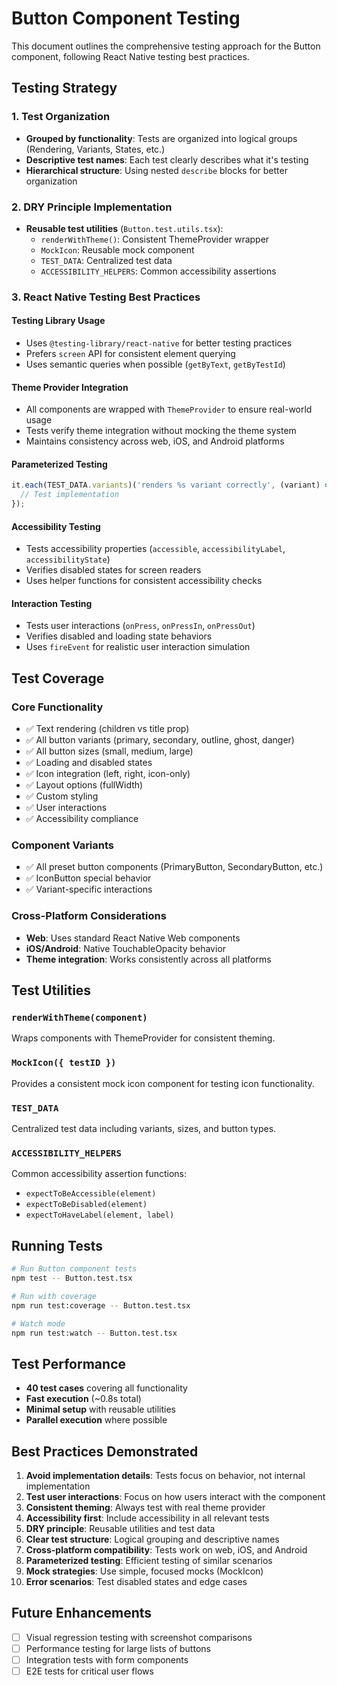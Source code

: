 # Button Component Testing

This document outlines the comprehensive testing approach for the Button component, following React Native testing best practices.

## Testing Strategy

### 1. **Test Organization**
- **Grouped by functionality**: Tests are organized into logical groups (Rendering, Variants, States, etc.)
- **Descriptive test names**: Each test clearly describes what it's testing
- **Hierarchical structure**: Using nested `describe` blocks for better organization

### 2. **DRY Principle Implementation**
- **Reusable test utilities** (`Button.test.utils.tsx`):
  - `renderWithTheme()`: Consistent ThemeProvider wrapper
  - `MockIcon`: Reusable mock component
  - `TEST_DATA`: Centralized test data
  - `ACCESSIBILITY_HELPERS`: Common accessibility assertions

### 3. **React Native Testing Best Practices**

#### **Testing Library Usage**
- Uses `@testing-library/react-native` for better testing practices
- Prefers `screen` API for consistent element querying
- Uses semantic queries when possible (`getByText`, `getByTestId`)

#### **Theme Provider Integration**
- All components are wrapped with `ThemeProvider` to ensure real-world usage
- Tests verify theme integration without mocking the theme system
- Maintains consistency across web, iOS, and Android platforms

#### **Parameterized Testing**
```typescript
it.each(TEST_DATA.variants)('renders %s variant correctly', (variant) => {
  // Test implementation
});
```

#### **Accessibility Testing**
- Tests accessibility properties (`accessible`, `accessibilityLabel`, `accessibilityState`)
- Verifies disabled states for screen readers
- Uses helper functions for consistent accessibility checks

#### **Interaction Testing**
- Tests user interactions (`onPress`, `onPressIn`, `onPressOut`)
- Verifies disabled and loading state behaviors
- Uses `fireEvent` for realistic user interaction simulation

## Test Coverage

### **Core Functionality**
- ✅ Text rendering (children vs title prop)
- ✅ All button variants (primary, secondary, outline, ghost, danger)
- ✅ All button sizes (small, medium, large)
- ✅ Loading and disabled states
- ✅ Icon integration (left, right, icon-only)
- ✅ Layout options (fullWidth)
- ✅ Custom styling
- ✅ User interactions
- ✅ Accessibility compliance

### **Component Variants**
- ✅ All preset button components (PrimaryButton, SecondaryButton, etc.)
- ✅ IconButton special behavior
- ✅ Variant-specific interactions

### **Cross-Platform Considerations**
- **Web**: Uses standard React Native Web components
- **iOS/Android**: Native TouchableOpacity behavior
- **Theme integration**: Works consistently across all platforms

## Test Utilities

### `renderWithTheme(component)`
Wraps components with ThemeProvider for consistent theming.

### `MockIcon({ testID })`
Provides a consistent mock icon component for testing icon functionality.

### `TEST_DATA`
Centralized test data including variants, sizes, and button types.

### `ACCESSIBILITY_HELPERS`
Common accessibility assertion functions:
- `expectToBeAccessible(element)`
- `expectToBeDisabled(element)`
- `expectToHaveLabel(element, label)`

## Running Tests

```bash
# Run Button component tests
npm test -- Button.test.tsx

# Run with coverage
npm run test:coverage -- Button.test.tsx

# Watch mode
npm run test:watch -- Button.test.tsx
```

## Test Performance

- **40 test cases** covering all functionality
- **Fast execution** (~0.8s total)
- **Minimal setup** with reusable utilities
- **Parallel execution** where possible

## Best Practices Demonstrated

1. **Avoid implementation details**: Tests focus on behavior, not internal implementation
2. **Test user interactions**: Focus on how users interact with the component
3. **Consistent theming**: Always test with real theme provider
4. **Accessibility first**: Include accessibility in all relevant tests
5. **DRY principle**: Reusable utilities and test data
6. **Clear test structure**: Logical grouping and descriptive names
7. **Cross-platform compatibility**: Tests work on web, iOS, and Android
8. **Parameterized testing**: Efficient testing of similar scenarios
9. **Mock strategies**: Use simple, focused mocks (MockIcon)
10. **Error scenarios**: Test disabled states and edge cases

## Future Enhancements

- [ ] Visual regression testing with screenshot comparisons
- [ ] Performance testing for large lists of buttons
- [ ] Integration tests with form components
- [ ] E2E tests for critical user flows
